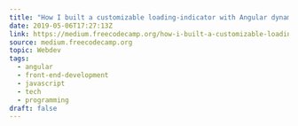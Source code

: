 ```yaml
---
title: "How I built a customizable loading-indicator with Angular dynamic components"
date: 2019-05-06T17:27:13Z
link: https://medium.freecodecamp.org/how-i-built-a-customizable-loading-indicator-with-angular-dynamic-components-a291310f01d?source=rss----336d898217ee---4&utm_medium=RSS&utm_source=news.12bit.vn
source: medium.freecodecamp.org
topic: Webdev
tags:
  - angular
  - front-end-development
  - javascript
  - tech
  - programming
draft: false
---
```

